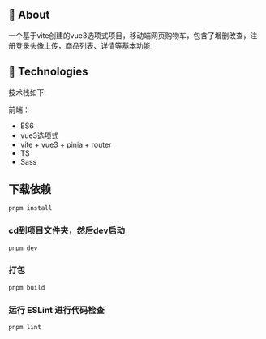 ## 🎯 About

  一个基于vite创建的vue3选项式项目，移动端网页购物车，包含了增删改查，注册登录头像上传，商品列表、详情等基本功能

## 🚀 Technologies

技术栈如下:

前端：
- ES6
- vue3选项式
- vite + vue3 + pinia + router
- TS
- Sass

## 下载依赖

```sh
pnpm install
```

### cd到项目文件夹，然后dev启动

```sh
pnpm dev
```

### 打包

```sh
pnpm build
```

### 运行 ESLint 进行代码检查

```sh
pnpm lint
```

